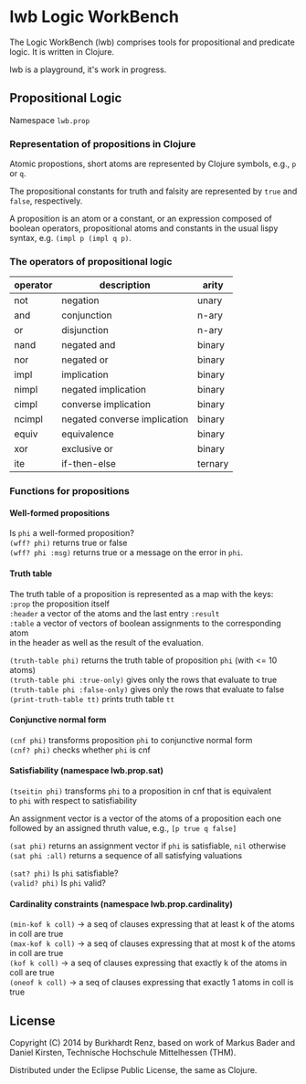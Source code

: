 # lwb Logic WorkBench

The Logic WorkBench (lwb) comprises tools for propositional and
predicate logic. It is written in Clojure.

lwb is a playground, it's work in progress.

## Propositional Logic

Namespace `lwb.prop` 

### Representation of propositions in Clojure

Atomic propostions, short atoms are represented by Clojure symbols,
e.g., `p` or `q`.

The propositional constants for truth and falsity are represented
by `true` and `false`, respectively.

A proposition is an atom or a constant, or an expression composed
of boolean operators, propositional atoms and constants in the usual
lispy syntax, e.g. `(impl p (impl q p)`.

### The operators of propositional logic

operator | description | arity
-------- | ----------- | -----
not | negation | unary
and | conjunction | n-ary
or | disjunction | n-ary
nand | negated and | binary
nor | negated or | binary
impl | implication | binary
nimpl | negated implication | binary
cimpl | converse implication | binary
ncimpl | negated converse implication | binary
equiv | equivalence | binary
xor | exclusive or | binary
ite | if-then-else | ternary

### Functions for propositions

#### Well-formed propositions

Is `phi` a well-formed proposition?   
`(wff? phi)` returns true or false   
`(wff? phi :msg)` returns true or a message on the error in `phi`.   

#### Truth table

The truth table of a proposition is represented as a map with the keys:   
`:prop`  the proposition itself   
`:header` a vector of the atoms and the last entry `:result`   
`:table` a vector of vectors of boolean assignments to the corresponding atom   
         in the header as well as the result of the evaluation.   
         
`(truth-table phi)` returns the truth table of proposition `phi` (with <= 10 atoms)   
`(truth-table phi :true-only)` gives only the rows that evaluate to true   
`(truth-table phi :false-only)` gives only the rows that evaluate to false   
`(print-truth-table tt)` prints truth table `tt`  

#### Conjunctive normal form

`(cnf phi)` transforms proposition `phi` to conjunctive normal form   
`(cnf? phi)` checks whether `phi` is cnf

#### Satisfiability (namespace lwb.prop.sat)

`(tseitin phi)` transforms `phi` to a proposition in cnf that is equivalent  
     to `phi` with respect to satisfiability
     
An assignment vector is a vector of the atoms of a proposition each one
followed by an assigned thruth value, e.g., `[p true q false]`      

`(sat phi)` returns an assignment vector if `phi` is satisfiable, `nil` otherwise   
`(sat phi :all)` returns a sequence of all satisfying valuations   

`(sat? phi)` Is `phi` satisfiable?    
`(valid? phi)` Is `phi` valid?

#### Cardinality constraints (namespace lwb.prop.cardinality)

`(min-kof k coll)` -> a seq of clauses expressing that  at least k of the atoms in coll are true    
`(max-kof k coll)` -> a seq of clauses expressing that  at most k of the atoms in coll are true    
`(kof k coll)` -> a seq of clauses expressing that exactly k of the atoms in coll are true    
`(oneof k coll)` -> a seq of clauses expressing that exactly 1 atoms in coll is true


## License

Copyright (C) 2014 by Burkhardt Renz, based on work of Markus Bader and
Daniel Kirsten, Technische Hochschule Mittelhessen (THM).

Distributed under the Eclipse Public License, the same as Clojure.
